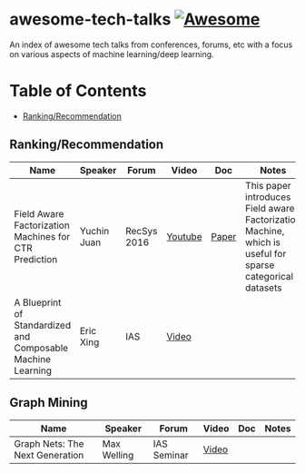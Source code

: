 # awesome-tech-talks [![Awesome](https://awesome.re/badge.svg)](https://awesome.re)
An index of awesome tech talks from conferences, forums, etc with a focus on various aspects of machine learning/deep learning.

# Table of Contents

- [Ranking/Recommendation](#ranking/recommendation)

## Ranking/Recommendation

| Name | Speaker | Forum | Video | Doc | Notes |
| --- | --- | --- | --- | --- | --- |
| Field Aware Factorization Machines for CTR Prediction | Yuchin Juan | RecSys 2016 | [Youtube](https://www.youtube.com/watch?v=1cRGpDXTJC8)| [Paper](https://www.csie.ntu.edu.tw/~cjlin/papers/ffm.pdf)| This paper introduces Field aware Factorization Machine, which is useful for sparse categorical datasets|
|A Blueprint of Standardized and Composable Machine Learning| Eric Xing | IAS | [Video](https://video.ias.edu/machinelearning/2020/0806-EricXing?fbclid=IwAR3q0rGVcw_A3r9ViSl7k0DY6RpC2x3G5-6Hx2F8U6Q0t7tDOlbGHP4JApg)| | |

## Graph Mining
| Name | Speaker | Forum | Video | Doc | Notes |
| --- | --- | --- | --- | --- | --- |
| Graph Nets: The Next Generation| Max Welling | IAS Seminar | [Video](https://video.ias.edu/machinelearning/2020/0721-MaxWelling)| | |
